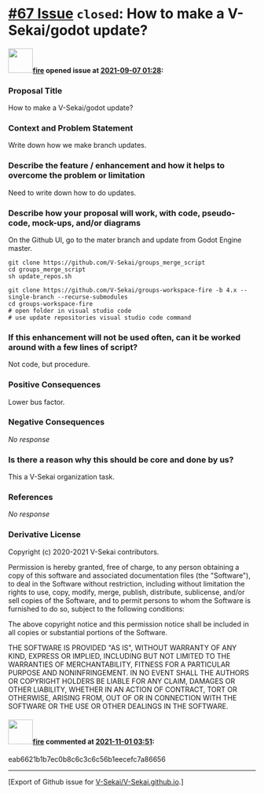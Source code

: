 # [\#67 Issue](https://github.com/V-Sekai/V-Sekai.github.io/issues/67) `closed`: How to make a V-Sekai/godot update?

#### <img src="https://avatars.githubusercontent.com/u/32321?u=c2e06a3d2b49a467aa907e54aa259516440267cc&v=4" width="50">[fire](https://github.com/fire) opened issue at [2021-09-07 01:28](https://github.com/V-Sekai/V-Sekai.github.io/issues/67):

### Proposal Title

How to make a V-Sekai/godot update?

### Context and Problem Statement

Write down how we make branch updates.

### Describe the feature / enhancement and how it helps to overcome the problem or limitation

Need to write down how to do updates.

### Describe how your proposal will work, with code, pseudo-code, mock-ups, and/or diagrams

On the Github UI, go to the mater branch and update from Godot Engine master.

```
git clone https://github.com/V-Sekai/groups_merge_script
cd groups_merge_script
sh update_repos.sh
````

```
git clone https://github.com/V-Sekai/groups-workspace-fire -b 4.x --single-branch --recurse-submodules
cd groups-workspace-fire
# open folder in visual studio code
# use update repositories visual studio code command
```




### If this enhancement will not be used often, can it be worked around with a few lines of script?

Not code, but procedure.

### Positive Consequences

Lower bus factor.

### Negative Consequences

_No response_

### Is there a reason why this should be core and done by us?

This a V-Sekai organization task.

### References

_No response_

### Derivative License

Copyright (c) 2020-2021 V-Sekai contributors.

Permission is hereby granted, free of charge, to any person obtaining a copy
of this software and associated documentation files (the "Software"), to deal
in the Software without restriction, including without limitation the rights
to use, copy, modify, merge, publish, distribute, sublicense, and/or sell
copies of the Software, and to permit persons to whom the Software is
furnished to do so, subject to the following conditions:

The above copyright notice and this permission notice shall be included in all
copies or substantial portions of the Software.

THE SOFTWARE IS PROVIDED "AS IS", WITHOUT WARRANTY OF ANY KIND, EXPRESS OR
IMPLIED, INCLUDING BUT NOT LIMITED TO THE WARRANTIES OF MERCHANTABILITY,
FITNESS FOR A PARTICULAR PURPOSE AND NONINFRINGEMENT. IN NO EVENT SHALL THE
AUTHORS OR COPYRIGHT HOLDERS BE LIABLE FOR ANY CLAIM, DAMAGES OR OTHER
LIABILITY, WHETHER IN AN ACTION OF CONTRACT, TORT OR OTHERWISE, ARISING FROM,
OUT OF OR IN CONNECTION WITH THE SOFTWARE OR THE USE OR OTHER DEALINGS IN THE
SOFTWARE.


#### <img src="https://avatars.githubusercontent.com/u/32321?u=c2e06a3d2b49a467aa907e54aa259516440267cc&v=4" width="50">[fire](https://github.com/fire) commented at [2021-11-01 03:51](https://github.com/V-Sekai/V-Sekai.github.io/issues/67#issuecomment-955904081):

eab6621b1b7ec0b8c6c3c6c56b1eecefc7a86656


-------------------------------------------------------------------------------



[Export of Github issue for [V-Sekai/V-Sekai.github.io](https://github.com/V-Sekai/V-Sekai.github.io).]
